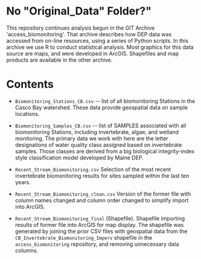# No "Original_Data" Folder?"

This repository continues analysis begun in the GIT Archive
'access_biomonitoring'.  That archive describes how DEP data was accessed 
from on-line resources, using a series of Python scripts. In this archive
we use R to conduct statistical analysis. Most graphics for this data source are
maps, and were developed in ArcGIS. Shapefiles and map products are available
in the other archive.

# Contents

*   `Biomonitoring_Stations_CB.csv` -- list of all biomonitoring Stations in the
    Casco Bay watershed. These data provide geospatial data on sample locations.

*   `Biomonitoring_Samples_CB.csv` -- list of SAMPLES associated with all 
    biomonitoring Stations, including invertebrate, algae, and wetland
    monitoring. The primary data we work with here are the letter designations
    of water quality class assigned based on invertebrate samples.  Those
    classes are derived from a big biological integrity-index style
    classification model developed by Maine DEP.
    
*   `Recent_Stream_Biomonitoring.csv` Selection of the most recent invertebrate
    biomonitoring results for sites sampled within the last ten years.
    
*   `Recent_Stream_Biomonitoring_clean.csv` Version of the former file with
    column names changed and column order changed to simplify import into
    ArcGIS. 
    
*   `Recent_Stream_Biomonitoring_final` (Shapefile).  Shapefile importing
    results of former file into ArcGIS for map display.  The shapefile was
    generated by joining the prior CSV files with geospatial data from the 
    `CB_Invertebrate_Biomonitoring_Imperv` shapefile in the 
    `access_biomonitoring` repository, and removing unnecessary data columns.

